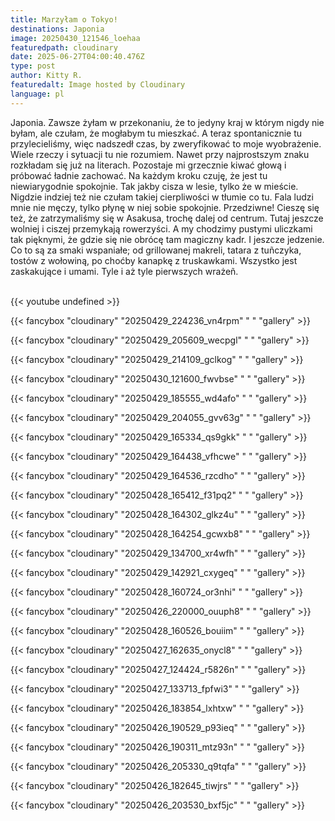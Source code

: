 ```yaml
---
title: Marzyłam o Tokyo!
destinations: Japonia
image: 20250430_121546_loehaa
featuredpath: cloudinary
date: 2025-06-27T04:00:40.476Z
type: post
author: Kitty R.
featuredalt: Image hosted by Cloudinary
language: pl
---
```

Japonia. Zawsze żyłam w przekonaniu, że to jedyny kraj w którym nigdy nie byłam, ale czułam, że mogłabym tu mieszkać. A teraz spontanicznie tu przylecieliśmy, więc nadszedł czas, by zweryfikować to moje wyobrażenie. 
Wiele rzeczy i sytuacji tu nie rozumiem. Nawet przy najprostszym znaku rozkładam się już na literach. Pozostaje mi grzecznie kiwać głową i próbować ładnie zachować. 
Na każdym kroku czuję, że jest tu niewiarygodnie spokojnie. Tak jakby cisza w lesie, tylko że w mieście. Nigdzie indziej też nie czułam takiej cierpliwości w tłumie co tu. Fala ludzi mnie nie męczy, tylko płynę w niej sobie spokojnie. Przedziwne!
Cieszę się też, że zatrzymaliśmy się w Asakusa, trochę dalej od centrum. Tutaj jeszcze wolniej i ciszej przemykają rowerzyści. A my chodzimy pustymi uliczkami tak pięknymi, że gdzie się nie obrócę tam magiczny kadr.
I jeszcze jedzenie. Co to są za smaki wspaniałe; od grillowanej makreli, tatara z tuñczyka, tostów z wołowiną, po choćby kanapkę z truskawkami. Wszystko jest zaskakujące i umami. Tyle i aż tyle pierwszych wrażeñ.

<br>{{< youtube undefined >}}</br>

{{< fancybox "cloudinary" "20250429_224236_vn4rpm" " " "gallery" >}}

{{< fancybox "cloudinary" "20250429_205609_wecpgl" " " "gallery" >}}

{{< fancybox "cloudinary" "20250429_214109_gclkog" " " "gallery" >}}

{{< fancybox "cloudinary" "20250430_121600_fwvbse" " " "gallery" >}}

{{< fancybox "cloudinary" "20250429_185555_wd4afo" " " "gallery" >}}

{{< fancybox "cloudinary" "20250429_204055_gvv63g" " " "gallery" >}}

{{< fancybox "cloudinary" "20250429_165334_qs9gkk" " " "gallery" >}}

{{< fancybox "cloudinary" "20250429_164438_vfhcwe" " " "gallery" >}}

{{< fancybox "cloudinary" "20250429_164536_rzcdho" " " "gallery" >}}

{{< fancybox "cloudinary" "20250428_165412_f31pq2" " " "gallery" >}}

{{< fancybox "cloudinary" "20250428_164302_glkz4u" " " "gallery" >}}

{{< fancybox "cloudinary" "20250428_164254_gcwxb8" " " "gallery" >}}

{{< fancybox "cloudinary" "20250429_134700_xr4wfh" " " "gallery" >}}

{{< fancybox "cloudinary" "20250429_142921_cxygeq" " " "gallery" >}}

{{< fancybox "cloudinary" "20250428_160724_or3nhi" " " "gallery" >}}

{{< fancybox "cloudinary" "20250426_220000_ouuph8" " " "gallery" >}}

{{< fancybox "cloudinary" "20250428_160526_bouiim" " " "gallery" >}}

{{< fancybox "cloudinary" "20250427_162635_onycl8" " " "gallery" >}}

{{< fancybox "cloudinary" "20250427_124424_r5826n" " " "gallery" >}}

{{< fancybox "cloudinary" "20250427_133713_fpfwi3" " " "gallery" >}}

{{< fancybox "cloudinary" "20250426_183854_lxhtxw" " " "gallery" >}}

{{< fancybox "cloudinary" "20250426_190529_p93ieq" " " "gallery" >}}

{{< fancybox "cloudinary" "20250426_190311_mtz93n" " " "gallery" >}}

{{< fancybox "cloudinary" "20250426_205330_q9tqfa" " " "gallery" >}}

{{< fancybox "cloudinary" "20250426_182645_tiwjrs" " " "gallery" >}}

{{< fancybox "cloudinary" "20250426_203530_bxf5jc" " " "gallery" >}}